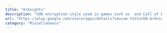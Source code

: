 ```yaml
---
title: "Arknights"
description: "XOR encryption style used in games such as  and Call of Duty: Mobile"
url: "https://play.google.com/store/apps/details?id=com.YoStarEN.Arknights&hl=en_US&gl=US"
category: "Miscellaneous"
---
```

